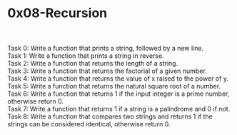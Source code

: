 # **0x08-Recursion**
<br>
<br>
Task 0: Write a function that prints a string, followed by a new line.
<br>
Task 1: Write a function that prints a string in reverse.
<br>
Task 2: Write a function that returns the length of a string.
<br>
Task 3: Write a function that returns the factorial of a given number.
<br>
Task 4: Write a function that returns the value of x raised to the power of y.
<br>
Task 5: Write a function that returns the natural square root of a number.
<br>
Task 6: Write a function that returns 1 if the input integer is a prime number, otherwise return 0.
<br>
Task 7: Write a function that returns 1 if a string is a palindrome and 0 if not.
<br>
Task 8: Write a function that compares two strings and returns 1 if the strings can be considered identical, otherwise return 0.